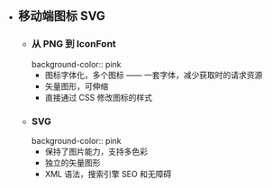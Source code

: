 - ## 移动端图标 SVG
	- ### 从 PNG 到 IconFont
	  background-color:: pink
		- 图标字体化，多个图标 —— 一套字体，减少获取时的请求资源
		- 矢量图形，可伸缩
		- 直接通过 CSS 修改图标的样式
	- ### SVG
	  background-color:: pink
		- 保持了图片能力，支持多色彩
		- 独立的矢量图形
		- XML 语法，搜索引擎 SEO 和无障碍
